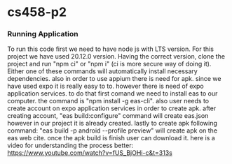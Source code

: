 # cs458-p2
### Running Application ###
To run this code first we need to have node js with LTS version. For this project we have used 20.12.0 version. Having the correct version, clone the project and run
"npm ci" or "npm i" (ci is more secure way of doing it). Either one of these commands will automatically install necessary dependencies. also in order to use appium there is need for apk. since we have used expo it is really easy to to. however there is need of expo application services. to do that first comand we need to install eas to our computer. the command is "npm install -g eas-cli". also user needs to create account on expo application services in order to create apk. after creating account, "eas build:configure" command will create eas.json however in our project it is already created. lastly to create apk following command:
"eas build -p android --profile preview" will create apk on the eas web cite. once the apk build is finish user can download it. here is a video for understanding the process better: https://www.youtube.com/watch?v=fUS_BjOHi-c&t=313s 
